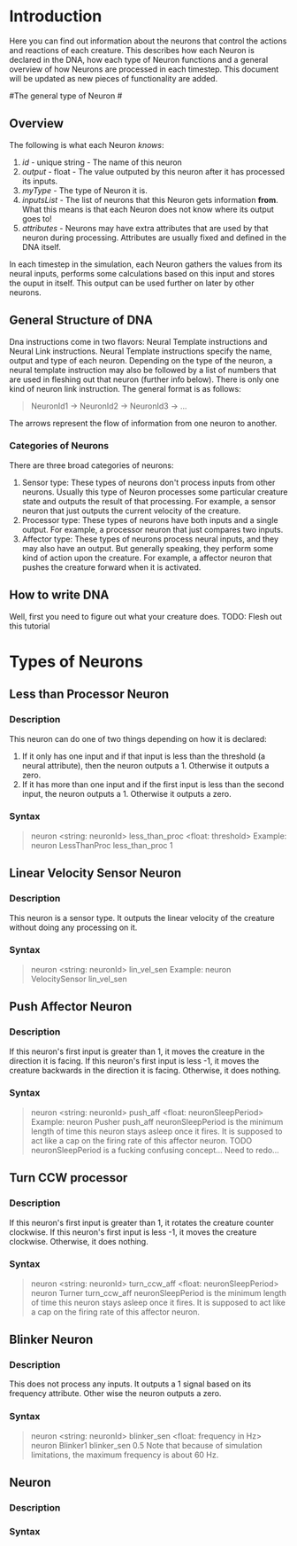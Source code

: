 # Introduction #

Here you can find out information about the neurons that control the actions and reactions of each creature. This describes how each Neuron is declared in the DNA, how each type of Neuron functions and a general overview of how Neurons are processed in each timestep. This document will be updated as new pieces of functionality are added.

#The general type of Neuron #

## Overview ##

The following is what each Neuron *knows*:

1. _id_ - unique string - The name of this neuron
2. _output_ - float - The value outputed by this neuron after it has processed its inputs.
3. _myType_ - The type of Neuron it is.
4. _inputsList_ - The list of neurons that this Neuron gets information __from__. What this means is that each Neuron does not know where its output goes to!
6. _attributes_ - Neurons may have extra attributes that are used by that neuron during processing. Attributes are usually fixed and defined in the DNA itself. 

In each timestep in the simulation, each Neuron gathers the values from its neural inputs, performs some calculations based on this input and stores the ouput in itself. This output can be used further on later by other neurons.

## General Structure of DNA

Dna instructions come in two flavors: Neural Template instructions and Neural Link instructions. Neural Template instructions specify the name, output and type of each neuron. Depending on the type of the neuron, a neural template instruction may also be followed by a list of numbers that are used in fleshing out that neuron (further info below). There is only one kind of neuron link instruction. The general format is as follows:

> NeuronId1 -> NeuronId2 -> NeuronId3 -> ...

The arrows represent the flow of information from one neuron to another.

### Categories of Neurons
There are three broad categories of neurons:
  1. Sensor type: These types of neurons don't process inputs from other neurons. Usually this type of Neuron processes some particular creature state and outputs the result of that processing. For example, a sensor neuron that just outputs the current velocity of the creature.
  2. Processor type: These types of neurons have both inputs and a single output. For example, a processor neuron that just compares two inputs.
  3. Affector type: These types of neurons process neural inputs, and they may also have an output. But generally speaking, they perform some kind of action upon the creature. For example, a affector neuron that pushes the creature forward when it is activated.
  

## How to write DNA
Well, first you need to figure out what your creature does. TODO: Flesh out this tutorial

# Types of Neurons #

## Less than Processor Neuron
### Description 
This neuron can do one of two things depending on how it is declared:
  1. If it only has one input and if that input is less than the threshold (a neural attribute), then the neuron outputs a 1. Otherwise it outputs a zero.
  2. If it has more than one input and if the first input is less than the second input, the neuron outputs a 1. Otherwise it outputs a zero.
### Syntax
> neuron <string: neuronId> less_than_proc <float: threshold>
> Example: neuron LessThanProc less_than_proc 1

## Linear Velocity Sensor Neuron
### Description 
This neuron is a sensor type. It outputs the linear velocity of the creature without doing any processing on it.
### Syntax
> neuron <string: neuronId> lin_vel_sen
> Example: neuron VelocitySensor lin_vel_sen

## Push Affector Neuron
### Description 
If this neuron's first input is greater than 1, it moves the creature in the direction it is facing. If this neuron's first input is less -1, it moves the creature backwards in the direction it is facing. Otherwise, it does nothing. 
### Syntax
> neuron <string: neuronId> push_aff <float: neuronSleepPeriod>
> Example: neuron Pusher push_aff
neuronSleepPeriod is the minimum length of time this neuron stays asleep once it fires. It is supposed to act like a cap on the firing rate of this affector neuron.
TODO neuronSleepPeriod is a fucking confusing concept... Need to redo...

## Turn CCW processor
### Description 
If this neuron's first input is greater than 1, it rotates the creature counter clockwise. If this neuron's first input is less -1, it moves the creature clockwise. Otherwise, it does nothing.
### Syntax
> neuron <string: neuronId> turn_ccw_aff <float: neuronSleepPeriod>
> neuron Turner turn_ccw_aff
neuronSleepPeriod is the minimum length of time this neuron stays asleep once it fires. It is supposed to act like a cap on the firing rate of this affector neuron.

## Blinker Neuron
### Description
This does not process any inputs. It outputs a 1 signal based on its frequency attribute. Other wise the neuron outputs a zero.
### Syntax
> neuron <string: neuronId> blinker_sen <float: frequency in Hz>
> neuron Blinker1 blinker_sen 0.5
Note that because of simulation limitations, the maximum frequency is about 60 Hz. 

## Neuron

### Description 

### Syntax